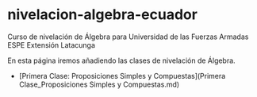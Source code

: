# nivelacion-algebra-ecuador

Curso de nivelación de Álgebra para Universidad de las Fuerzas Armadas ESPE Extensión Latacunga

En esta página iremos añadiendo las clases de nivelación de Álgebra.

- [Primera Clase: Proposiciones Simples y Compuestas](Primera Clase_Proposiciones Simples y Compuestas.md)
